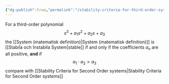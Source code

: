 ```yaml
---
{"dg-publish":true,"permalink":"/stability-criteria-for-third-order-systems/","tags":["reglerteknik"]}
---
```


For a third-order polynomial $$s^{3}+a_{1}s^{2}+a_{2}s+a_{3}$$
the [[System (matematisk definition)\|System (matematisk definition)]] is [[Stabila och Instabila System\|stable]] if and only if the coefficients $a_{n}$ are all positive, **and** if $$a_{1}\cdot a_{2} >a_{3}$$
compare with [[Stability Criteria for Second Order systems\|Stability Criteria for Second Order systems]]
